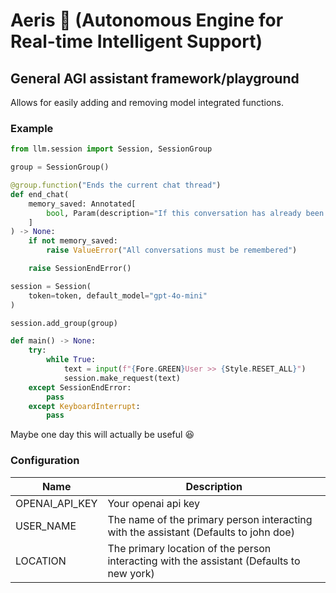 # Aeris 🧚 (Autonomous Engine for Real-time Intelligent Support)

## General AGI assistant framework/playground

Allows for easily adding and removing model integrated functions. 

### Example

```python
from llm.session import Session, SessionGroup

group = SessionGroup()

@group.function("Ends the current chat thread")
def end_chat(
    memory_saved: Annotated[
        bool, Param(description="If this conversation has already been saved to memory")
    ]
) -> None:
    if not memory_saved:
        raise ValueError("All conversations must be remembered")

    raise SessionEndError()

session = Session(
    token=token, default_model="gpt-4o-mini"
)

session.add_group(group)

def main() -> None:
    try:
        while True:
            text = input(f"{Fore.GREEN}User >> {Style.RESET_ALL}")
            session.make_request(text)
    except SessionEndError:
        pass
    except KeyboardInterrupt:
        pass

```

Maybe one day this will actually be useful :laughing:

### Configuration

| Name           | Description                                                                              |
|----------------|------------------------------------------------------------------------------------------|
| OPENAI_API_KEY | Your openai api key                                                                      |
| USER_NAME      | The name of the primary person interacting with the assistant (Defaults to john doe)     |
| LOCATION       | The primary location of the person interacting with the assistant (Defaults to new york) |
